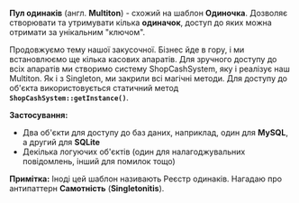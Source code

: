 **Пул одинаків** (англ. **Multiton**) - схожий на шаблон **Одиночка**.
Дозволяє створювати та утримувати кілька **одиначок**, доступ до яких можна отримати за унікальним "ключом".

Продовжуємо тему нашої закусочної. Бізнес йде в гору, і ми встановлюємо ще кілька касових апаратів.
Для зручного доступу до всіх апаратів ми створимо систему ShopCashSystem, яку і реалізує наш Multiton.
Як і з Singleton, ми закрили всі магічні методи. Для доступу до об'єкта використовується
статичний метод **`ShopCashSystem::getInstance()`**.

**Застосування:**
* Два об'єкти для доступу до баз даних, наприклад, один для **MySQL**, а другий для **SQLite**
* Декілька логуючих об'єктів (один для налагоджувальних повідомлень, інший для помилок тощо)

**Примітка:**
Іноді цей шаблон називають Реєстр одинаків.
Нагадаю про антипаттерн **Самотність** (**Singletonitis**).
